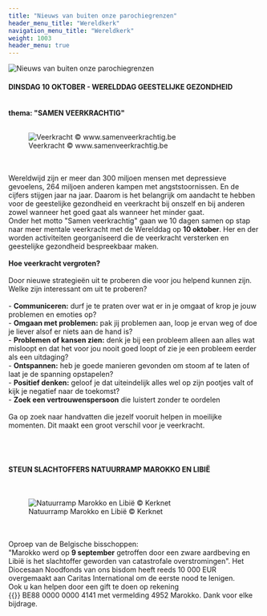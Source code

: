 ```yaml
---
title: "Nieuws van buiten onze parochiegrenzen"
header_menu_title: "Wereldkerk"
navigation_menu_title: "Wereldkerk"
weight: 1003
header_menu: true
---
```


![Nieuws van buiten onze parochiegrenzen](images/nieuws-van-buiten-de-parochie.jpg)




#### DINSDAG 10 OKTOBER - WERELDDAG GEESTELIJKE GEZONDHEID
<br>
<b>thema: "SAMEN VEERKRACHTIG"</b><br>
<br>
<figure><img src="images/pb-veerkracht.jpg" alt=" Veerkracht © www.samenveerkrachtig.be" style="max-height: 500px; max-width: 500px;" /><figcaption> Veerkracht © www.samenveerkrachtig.be</figcaption></figure><br>
<br>
Wereldwijd zijn er meer dan 300 miljoen mensen met depressieve gevoelens, 264 miljoen anderen kampen met angststoornissen. En de cijfers stijgen jaar na jaar. Daarom is het belangrijk om aandacht te hebben voor de geestelijke gezondheid en veerkracht bij onszelf en bij anderen zowel wanneer het goed gaat als wanneer het minder gaat.<br>
Onder het motto "Samen veerkrachtig" gaan we 10 dagen samen op stap naar meer mentale veerkracht met de Werelddag op <b>10 oktober</b>. Her en der worden activiteiten georganiseerd die de veerkracht versterken en geestelijke gezondheid bespreekbaar maken.<br>
<br>
<b>Hoe veerkracht vergroten?</b><br>
<br>
Door nieuwe strategieën uit te proberen die voor jou helpend kunnen zijn.<br>
Welke zijn interessant om uit te proberen?<br>
<br>
- <b>Communiceren:</b> durf je te praten over wat er in je omgaat of krop je jouw problemen en emoties op?<br>
- <b>Omgaan met problemen:</b> pak jij problemen aan, loop je ervan weg of doe je liever alsof er niets aan de hand is?<br>
- <b>Problemen of kansen zien:</b> denk je bij een probleem alleen aan alles wat misloopt en dat het voor jou nooit goed loopt of zie je een probleem eerder als een uitdaging?<br>
- <b>Ontspannen:</b> heb je goede manieren gevonden om stoom af te laten of laat je de spanning opstapelen?<br>
- <b>Positief denken:</b> geloof je dat uiteindelijk alles wel op zijn pootjes valt of kijk je negatief naar de toekomst?<br>
- <b>Zoek een vertrouwenspersoon</b> die luistert zonder te oordelen<br>
<br>
Ga op zoek naar handvatten die jezelf vooruit helpen in moeilijke momenten. Dit maakt een groot verschil voor je veerkracht.<br>
<br>
<br>
<br>





#### STEUN SLACHTOFFERS NATUURRAMP MAROKKO EN LIBIË
<br>
<figure><img src="images/pb-ramp.jpg" alt=" Natuurramp Marokko en Libië © Kerknet" style="max-height: 500px; max-width: 500px;" /><figcaption> Natuurramp Marokko en Libië © Kerknet</figcaption></figure><br>
<br>
Oproep van de Belgische bisschoppen:<br>
"Marokko werd op <b>9 september</b> getroffen door een zware aardbeving en Libië is het slachtoffer geworden van catastrofale overstromingen". Het Diocesaan Noodfonds van ons bisdom heeft reeds 10 000 EUR overgemaakt aan Caritas International om de eerste nood te lenigen.<br>
Ook u kan helpen door een gift te doen op rekening {{<icon class="fa fa-piggy-bank">}}&nbsp;BE88 0000 0000 4141 met vermelding 4952 Marokko. Dank voor elke bijdrage.<br>
<br>
<br>
<br>


